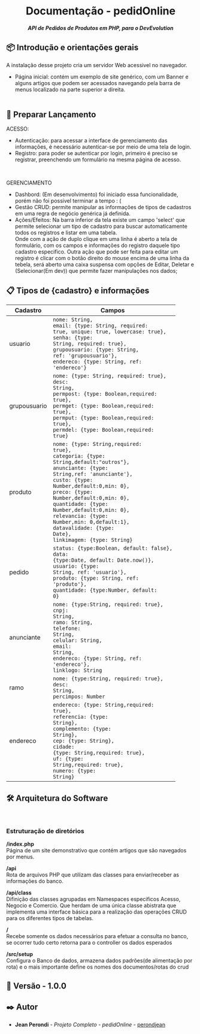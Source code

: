 
<h1 align="center">Documentação - pedidOnline</h1>

<h5 align="center">API de Pedidos de Produtos em PHP, para o DevEvolution<h5>
  
## 📦 Introdução e orientações gerais
A instalação desse projeto cria um servidor Web acessivel no navegador. <br>
- Página inicial: contém um exemplo de site genérico, com um Banner e alguns artigos que podem ser acessados navegando pela barra de menus localizado na parte superior a direita.<br><br>

## 🚀 Preparar Lançamento
ACESSO:
- Autenticação: para acessar a interface de gerenciamento das informações, é necessário autenticar-se por meio de uma tela de login.<br>
- Registro: para poder se autenticar por login, primeiro é preciso se registrar, preenchendo um formulário na mesma página de acesso.<br>

<br>
  
GERENCIAMENTO
- Dashbord: (Em desenvolvimento) foi iniciado essa funcionalidade, porém não foi possivel terminar a tempo : ( <br>
- Gestão CRUD: permite manipular as informações de tipos de cadastros em uma regra de negócio genérica já definida.<br> 
- Ações/Efeitos: Na barra inferior da tela existe um campo 'select' que permite selecionar um tipo de cadastro para buscar automaticamente todos os registros e listar em uma tabela.<br>Onde com a ação de duplo clique em uma linha é aberto a tela de formulário, com os campos e informações do registro daquele tipo cadastro especifico. Outra ação que pode ser feita para editar um registro é clicar com o botão direito do mouse encima de uma linha da tebela, será aberto uma caixa suspensa com opções de Editar, Deletar e (Selecionar(Em dev)) que permite fazer manipulações nos dados;


## 📋 Tipos de {cadastro} e informações
  
| Cadastro     | Campos |
| --------     | --------   |
| usuario      | <code>nome: String,</code><br/><code>email: {type: String, required: true, unique: true, lowercase: true},</code><br/><code>senha: {type: String, required: true},</code><br/><code>grupousuario: {type: String, ref: 'grupousuario'},</code><br/><code>endereco: {type: String, ref: 'endereco'}</code>|
| grupousuario | <code>nome: {type: String, required: true},</code><br/><code>desc: String,</code><br/><code>permpost: {type: Boolean,required: true},</code><br/><code>permget: {type: Boolean,required: true},</code><br/><code>permput: {type: Boolean,required: true},</code><br/><code>permdel: {type: Boolean,required: true}</code> |
| produto      | <code>nome: {type: String,required: true},</code><br/><code>categoria: {type: String,default:"outros"},</code><br/><code>anunciante: {type: String,ref: 'anunciante'},</code><br/><code>custo: {type: Number,default:0,min: 0},</code><br/><code>preco: {type: Number,default:0,min: 0},</code><br/><code>quantidade: {type: Number,default:0,min: 0},</code><br/><code>relevancia: {type: Number,min: 0,default:1},</code><br/><code>datavalidade: {type: Date},</code><br/><code>linkimagem: {type: String}</code> |
| pedido       | <code>status: {type:Boolean, default: false},</code><br/><code>data: {type:Date, default: Date.now()},</code><br/><code>usuario: {type: String, ref: 'usuario'},</code><br/><code>produto: {type: String, ref: 'produto'},</code><br/><code>quantidade: {type:Number, default: 0}</code> |
| anunciante   | <code>nome: {type:String, required: true},</code><br/><code>cnpj: String,</code><br/><code>ramo: String,</code><br/><code>telefone: String,</code><br/><code>celular: String,</code><br/><code>email: String,</code><br/><code>endereco: {type: String, ref: 'endereco'},</code><br/><code>linklogo: String</code> |
| ramo         | <code>nome: {type:String, required: true},</code><br/><code>desc: String,</code><br/><code>percimpos: Number</code> |
| endereco      | <code>endereco: {type: String,required: true},</code><br/><code>referencia: {type: String},</code><br/><code>complemento: {type: String},</code><br/><code>cep: {type: String},</code><br/><code>cidade: {type: String,required: true},</code><br/><code>uf: {type: String,required: true},</code><br/><code>numero: {type: String}</code> |

 
## 🛠️ Arquitetura do Software
<br/>

### Estruturação de diretórios

<b>/index.php</b><br/>
Página de um site demonstrativo que contém artigos que são navegados por menus.<br/>

<b>/api</b><br/>
Rota de arquivos PHP que utilizam das classes para enviar/receber as informações do banco.<br/>

<b>/api/class</b><br/>
Difinição das classes agrupadas em Namespaces especificos Acesso, Negocio e Comercio. Que herdam de uma única classe abistrata que implementa uma interface básica para a realização das operações CRUD para os diferentes tipos de tabelas.<br/>

<b>/</b><br/>
Recebe somente os dados necessários para efetuar a consulta no banco, se ocorrer tudo certo retorna para o controller os dados esperados<br/>

<b>/src/setup</b><br/>
Configura o Banco de dados, armazena dados padrões(de alimentação por rota) e o mais importante define os nomes dos documentos/rotas do crud <br/>







## 📌 Versão - 1.0.0


## ✒️ Autor

* **Jean Perondi** - *Projeto Completo - pedidOnline* - [perondjean](https://github.com/Jeanperondi10)


